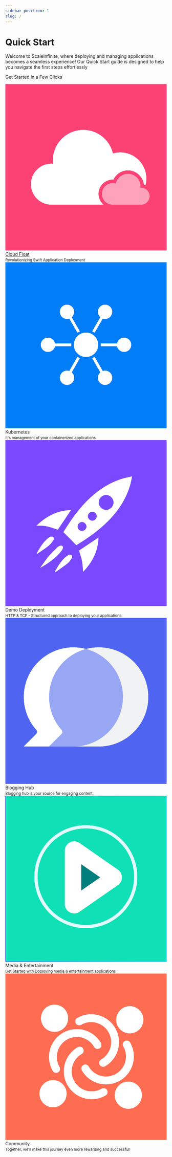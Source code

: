```yaml
---
sidebar_position: 1
slug: /
---
```


# Quick Start

<!-- <p align="center"> -->
  <!-- <img src="/img/wdwd.png" alt="Alt Text" width="680"/> -->
<!-- </p> -->
<p class="text-center">Welcome to ScaleInfinite, where deploying and managing applications becomes a seamless experience! Our Quick Start guide is designed to help you navigate the first steps effortlessly</p>
<p class="subtitle text-center">Get Started in a Few Clicks</p>
<div class="container">
    <div class="row ">
    <div class="col col--6 padding--lg border">
      <div class="avatar">
  <img
    class="avatar__photo avatar__photo--lg"
    src="/img/quick_start/cloud_float.png" />
  <div class="avatar__intro">
    <div class="avatar__name"><a href="#">Cloud Float</a></div>
    <small class="avatar__subtitle">Revolutionizing Swift Application Deployment</small>
  </div>
</div>
    </div>
    <div class="col col--6 padding--lg border">
          <div class="avatar">
  <img    class="avatar__photo avatar__photo--lg"
    src="/img/quick_start/kubernetes.png" />
  <div class="avatar__intro">
    <div class="avatar__name">Kubernetes</div>
    <small class="avatar__subtitle">It's management of your containerized applications</small>
  </div>
</div>
    </div>
        <div class="col col--6 padding--lg border">
          <div class="avatar">
  <img
    class="avatar__photo avatar__photo--lg"
    src="/img/quick_start/deployment.png" />
  <div class="avatar__intro">
    <div class="avatar__name">Demo Deployment</div>
    <small class="avatar__subtitle">HTTP & TCP - Structured approach to deploying your applications.</small>
  </div>
</div>
    </div>
       <div class="col col--6 padding--lg border">
         <div class="avatar">
 <img    class="avatar__photo avatar__photo--lg"
   src="/img/quick_start/blogging_hub1.png" />
 <div class="avatar__intro">
   <div class="avatar__name">Blogging Hub</div>
   <small class="avatar__subtitle">Blogging hub is your  source for engaging content.</small>
 </div>
</div>

   </div>
      <div class="col col--6 padding--lg border">
         <div class="avatar">  
 <img    class="avatar__photo avatar__photo--lg"
   src="/img/quick_start/media.png" />
 <div class="avatar__intro">
   <div class="avatar__name">Media & Entertainment</div>
   <small class="avatar__subtitle">Get Started with Doploying media & entertainment applications </small>
 </div>
</div>
   </div>
         <div class="col col--6 padding--lg border">
         <div class="avatar">
 <img    class="avatar__photo avatar__photo--lg"
   src="/img/quick_start/community.png" />
 <div class="avatar__intro">
   <div class="avatar__name">Community</div>
   <small class="avatar__subtitle">Together, we'll make this journey even more rewarding and successful! </
small>
 </div>
</div>
   </div>
           </div>
</div>                            
